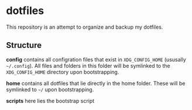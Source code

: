 # dotfiles

This repository is an attempt to organize and backup my dotfiles. 

## Structure

**config** contains all configration files that exist in `XDG_CONFIG_HOME` (ususally `~/.config`). All files and folders in this folder will be symlinked to the `XDG_CONFIG_HOME` directory upon bootstrapping.

**home** contains all dotfiles that lie directly in the home folder. These will be symlinked to `~/` upon bootstrapping.

**scripts** here lies the bootstrap script